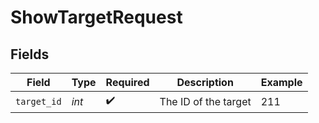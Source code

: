 # ShowTargetRequest


## Fields

| Field                | Type                 | Required             | Description          | Example              |
| -------------------- | -------------------- | -------------------- | -------------------- | -------------------- |
| `target_id`          | *int*                | :heavy_check_mark:   | The ID of the target | 211                  |